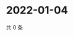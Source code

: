 # 2022-01-04

共 0 条

<!-- BEGIN WEIBO -->
<!-- 最后更新时间 Tue Jan 04 2022 21:13:50 GMT+0800 (China Standard Time) -->

<!-- END WEIBO -->
